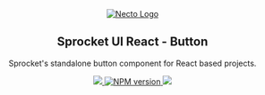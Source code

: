 <div align="center">
  <a href="https://sprocketui.com">
    <img alt="Necto Logo" src="https://avatars.githubusercontent.com/u/206497492?s=100&v=4">
  <a>

  <h2>Sprocket UI React - Button</h2>

  <p>Sprocket's standalone button component for React based projects.</p>

  <a aria-label="Corinvo" href="https://corinvo.github.io">
    <img src="https://img.shields.io/badge/Made%20by-Corinvo-black.svg?style=for-the-badge&color=black">
  </a>
  <a href="https://www.npmjs.com/package/@sprocketui-react/button">
    <img alt="NPM version" src="https://img.shields.io/npm/v/@sprocketui-react/button.svg?style=for-the-badge">
  </a>
  <a aria-label="License" href="https://github.com/sprocketui/NodeKit/blob/main/LICENSE">
    <img src="https://img.shields.io/badge/License-MIT-97CA25.svg?style=for-the-badge">
  </a>
</div>

